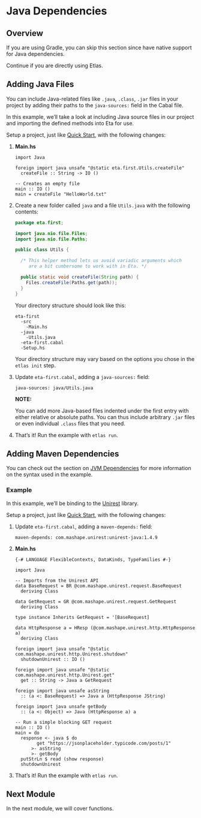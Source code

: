 # Java Dependencies

## Overview

If you are using Gradle, you can skip this section since have native support for Java dependencies.

Continue if you are directly using Etlas.

## Adding Java Files

You can include Java-related files like `.java`, `.class`, `.jar` files in your project by adding their paths to the `java-sources:` field in the Cabal file.

In this example, we’ll take a look at including Java source files in our project and importing the defined methods into Eta for use.

Setup a project, just like [Quick Start](/docs/user-guides/eta-user-guide/basics/quick-start), with the following changes:

1.  **Main.hs**

    ```eta
    import Java

    foreign import java unsafe "@static eta.first.Utils.createFile"
      createFile :: String -> IO ()

    -- Creates an empty file
    main :: IO ()
    main = createFile "HelloWorld.txt"
    ```

2.  Create a new folder called `java` and a file `Utils.java` with the following contents:

    ```java
    package eta.first;

    import java.nio.file.Files;
    import java.nio.file.Paths;

    public class Utils {

      /* This helper method lets us avoid variadic arguments which
         are a bit cumbersome to work with in Eta. */

      public static void createFile(String path) {
        Files.createFile(Paths.get(path));
      }
    }
    ```

    Your directory structure should look like this:

    ```
    eta-first
      -src
        -Main.hs
      -java
        -Utils.java
      -eta-first.cabal
      -Setup.hs
    ```

    Your directory structure may vary based on the options you chose in the `etlas init` step.

3.  Update `eta-first.cabal`, adding a `java-sources:` field:

    ```
    java-sources: java/Utils.java
    ```

    **NOTE:**

    You can add more Java-based files indented under the first entry with either relative or absolute paths. You can thus include arbitrary `.jar` files or even individual `.class` files that you need.

4.  That’s it! Run the example with `etlas run`.


## Adding Maven Dependencies

You can check out the section on [JVM Dependencies](/docs/user-guides/etlas-user-guide/configuration/dependency-management) for more information on the syntax used in the example.

### Example

In this example, we’ll be binding to the [Unirest](http://unirest.io/java) library.

Setup a project, just like [Quick Start](/docs/user-guides/eta-user-guide/basics/quick-start), with the following changes:

1.  Update `eta-first.cabal`, adding a `maven-depends:` field:

    ```
    maven-depends: com.mashape.unirest:unirest-java:1.4.9
    ```

2.  **Main.hs**

    ```eta
    {-# LANGUAGE FlexibleContexts, DataKinds, TypeFamilies #-}

    import Java

    -- Imports from the Unirest API
    data BaseRequest = BR @com.mashape.unirest.request.BaseRequest
      deriving Class

    data GetRequest = GR @com.mashape.unirest.request.GetRequest
      deriving Class

    type instance Inherits GetRequest = '[BaseRequest]

    data HttpResponse a = HResp (@com.mashape.unirest.http.HttpResponse a)
      deriving Class

    foreign import java unsafe "@static com.mashape.unirest.http.Unirest.shutdown"
      shutdownUnirest :: IO ()

    foreign import java unsafe "@static com.mashape.unirest.http.Unirest.get"
      get :: String -> Java a GetRequest

    foreign import java unsafe asString
      :: (a <: BaseRequest) => Java a (HttpResponse JString)

    foreign import java unsafe getBody
      :: (a <: Object) => Java (HttpResponse a) a

    -- Run a simple blocking GET request
    main :: IO ()
    main = do
      response <- java $ do
            get "https://jsonplaceholder.typicode.com/posts/1"
          >- asString
          >- getBody
      putStrLn $ read (show response)
      shutdownUnirest
    ```

3.  That’s it! Run the example with `etlas run`.

## Next Module

In the next module, we will cover functions.
